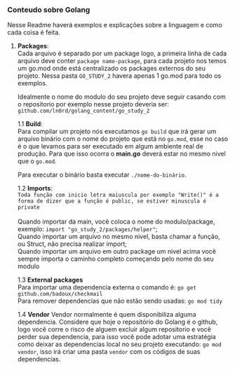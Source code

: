 ### Conteudo sobre Golang

Nesse Readme haverá exemplos e explicações sobre a linguagem e como cada coisa é feita.

1. **Packages**: <br>
   Cada arquivo é separado por um package logo, a primeira linha de cada arquivo deve conter `package name-package`, para cada projeto nos temos um go.mod onde está centralizado os packages externos do seu projeto. Nessa pasta `GO_STUDY_2` havera apenas 1 go.mod para todo os exemplos. <br>

   Idealmente o nome do modulo do seu projeto deve seguir casando com o repositorio por exemplo nesse projeto deveria ser: `github.com/ln0rd/golang_content/go_study_2` <br>

   1.1 **Build**: <br>
   Para compilar um projeto nós executamos `go build` que irá gerar um arquivo binário com o nome do projeto que está no `go.mod`, esse no caso é o que levamos para ser executado em algum ambiente real de produção. Para que isso ocorra o **main.go** deverá estar no mesmo nivel que o `go.mod`. <br>

   Para executar o binário basta executar `./nome-do-binário`. <br>

   1.2 **Imports**: <br>
   `Toda função com inicio letra maiuscula por exemplo "Write()" é a forma de dizer que a função é public, se estiver minuscula é private` <br><br>
   Quando importar da main, você coloca o nome do modulo/package, exemplo: `import "go_study_2/packages/helper"`; <br>
   Quando importar um arquivo no mesmo nivel, basta chamar a função, ou Struct, não precisa realizar import; <br>
   Quando importar um arquivo em outro package um nivel acima você sempre importa o caminho completo começando pelo nome do seu modulo <br>

   1.3 **External packages** <br>
   Para importar uma dependencia externa o comando é: `go get github.com/badoux/checkmail` <br>
   Para remover dependencias que não estão sendo usadas: `go mod tidy` <br>

   1.4 **Vendor**
   Vendor normalmente é quem disponibiliza alguma dependencia. Considere que hoje o repositório do Golang é o github, logo você corre o risco de alguem excluir algum repositorio e você perder sua dependencia, para isso você pode adotar uma estratégia como deixar as dependencias local no seu projeto executando: `go mod vendor`, isso irá criar uma pasta `vendor` com os códigos de suas dependencias.
